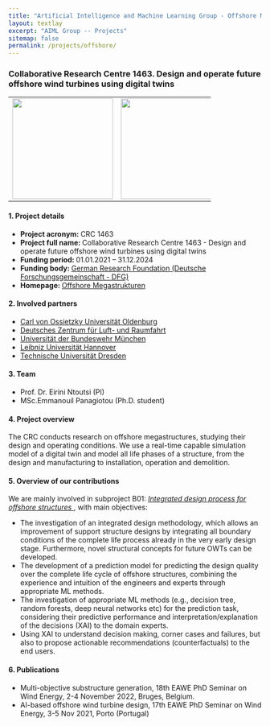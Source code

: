 ```yaml
---
title: "Artificial Intelligence and Machine Learning Group - Offshore Megastrukturen project"
layout: textlay
excerpt: "AIML Group -- Projects"
sitemap: false
permalink: /projects/offshore/
---
```


### Collaborative Research Centre 1463. Design and operate future offshore wind turbines using digital twins

<table style="border-collapse: collapse; width: 80%;" border="0">
<tbody>
<tr>
<td style="width: 40%; text-align: center;"><img src="{{ site.url }}{{ site.baseurl }}/images/logopic/SFB1463_Logo.png" alt="" width="200" /></td>
<td style="width: 40%; text-align: center;"><img src="{{ site.url }}{{ site.baseurl }}/images/logopic/logo-dfg.jpg" alt="" width = "200"/></td>
</tr>
</tbody>
</table>

#### 1. Project details
- <b>Project acronym: </b> CRC 1463 
- <b>Project full name: </b> Collaborative Research Centre 1463 - Design and operate future offshore wind turbines using digital twins
- <b>Funding period: </b> 01.01.2021 – 31.12.2024
- <b>Funding body: </b> <a href="https://www.dfg.de/gefoerderte_projekte/programme_und_projekte/listen/projektdetails/index.jsp?id=434502799" target="_new">German Research Foundation (Deutsche Forschungsgemeinschaft - DFG)</a>
- <b>Homepage: </b> <a href="https://www.sfb1463.uni-hannover.de/">Offshore Megastrukturen</a>


#### 2. Involved partners
- <a href="https://uol.de/">Carl von Ossietzky Universität Oldenburg</a>
- <a href="https://www.dlr.de/DE/Home/home_node.html">Deutsches Zentrum für Luft- und Raumfahrt</a>
- <a href="[https://www.dlr.de/DE/Home/home_node.html](https://www.unibw.de/home)">Universität der Bundeswehr München</a>
- <a href="https://www.uni-hannover.de/en/">Leibniz Universität Hannover</a>
- <a href="https://tu-dresden.de/">Technische Universität Dresden</a>

#### 3. Team
- Prof. Dr. Eirini Ntoutsi (PI)
- MSc.Emmanouil Panagiotou (Ph.D. student)

#### 4. Project overview
The CRC conducts research on offshore megastructures, studying their design and operating conditions. We use a real-time capable simulation model of a digital twin and  model all life phases of a structure, from the design and manufacturing to installation, operation and demolition.

#### 5. Overview of our contributions
We are mainly involved in subproject B01: <i><a href ="https://www.sfb1463.uni-hannover.de/en/research/project-area-b/subproject-b1">Integrated design process for offshore structures </a></i>, with main objectives:
- The investigation of an integrated design methodology, which allows an improvement of support structure designs by integrating all boundary conditions of the complete life process already in the very early design stage. Furthermore, novel structural concepts for future OWTs can be developed.
- The development of a prediction model for predicting the design quality over the complete life cycle of offshore structures, combining the experience and intuition of the engineers and experts through appropriate ML methods. 
- The investigation of appropriate ML methods (e.g., decision tree, random forests, deep neural networks etc) for the prediction task, considering their predictive performance and interpretation/explanation of the decisions (XAI) to the domain experts.
- Using XAI to understand decision making, corner cases and failures, but also to propose actionable recommendations (counterfactuals) to the end users. 

#### 6. Publications
-	Multi-objective substructure generation, 18th EAWE PhD Seminar on Wind Energy, 2-4 November 2022, Bruges, Belgium. 
-	AI-based offshore wind turbine design, 17th EAWE PhD Seminar on Wind Energy, 3-5 Nov 2021, Porto (Portugal)

